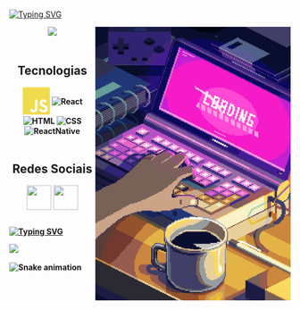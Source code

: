 #

 <a href="https://git.io/typing-svg"><img src="https://readme-typing-svg.demolab.com/?font=Fira+Code&pause=1000&color=FFFFFF&width=435&lines=.+.+.+God+bless+you!+🙌🏻" alt="Typing SVG" width=800 /></a>

  <img align="right" alt="coding" width=350 src="loading.gif">
  
 <div align="center">
    <img height="180em" src="https://github-readme-stats.vercel.app/api?username=rfonts&show_icons=true&theme=tokyonight&include_all_commits=true&count_private=true"/>
 </div>
 <br>
      <h2 align="center"><strong>Tecnologias</h2>
 <div align="center">
   <img align="center" alt="JS" height="50" width="50" src="https://raw.githubusercontent.com/devicons/devicon/master/icons/javascript/javascript-plain.svg">
   <img align="center" alt="React" height="50" width="50" src="https://cdn.jsdelivr.net/gh/devicons/devicon/icons/react/react-original-wordmark.svg"/>
   <img align="center" alt="HTML" height="50" width="50" src="https://cdn.jsdelivr.net/gh/devicons/devicon/icons/html5/html5-plain-wordmark.svg">
   <img align="center" alt="CSS" height="50" width="50" src="https://cdn.jsdelivr.net/gh/devicons/devicon/icons/css3/css3-plain-wordmark.svg">
   <img align="center" alt="ReactNative" height="50" width="50" src="https://cdn.worldvectorlogo.com/logos/react-native-1.svg"/>
 </div>
 <br>
      <h2 align="center">Redes Sociais</h2>
 <p align="center">
 <a href="https://www.linkedin.com/in/rodrigo-fontes-b38350191" target="blank"><img align="center" src="https://cdn.jsdelivr.net/gh/devicons/devicon/icons/linkedin/linkedin-original.svg" alt="" height="44" width="44" /></a>
 <a href="https://instagram.com/rodrigofonts" target="blank"><img align="center" src="https://camo.githubusercontent.com/c9dacf0f25a1489fdbc6c0d2b41cda58b77fa210a13a886d6f99e027adfbd358/68747470733a2f2f6564656e742e6769746875622e696f2f537570657254696e7949636f6e732f696d616765732f7376672f696e7374616772616d2e737667" alt="" height="44" width="44" /></a>
 </p>

 <h2 align="left"><strong></h2>

 <a href="https://git.io/typing-svg"><img src="https://readme-typing-svg.demolab.com/?font=Fira+Code&pause=1000&color=FFFFFF&width=435&lines=I+will+get+my+coffee+.+.+." alt="Typing SVG" width="650" /></a>
  
 <img height="200em" src="https://github-readme-stats.vercel.app/api/top-langs/?username=rfonts&layout=compact&langs_count=6&theme=tokyonight"/>

   
  ![Snake animation](https://github.com/rfonts/rfonts/blob/output/github-contribution-grid-snake.svg)

